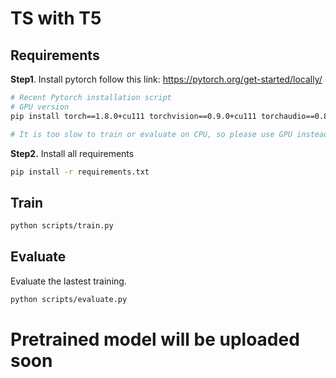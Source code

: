 # TS with T5

## Requirements

**Step1**. Install pytorch follow this link: https://pytorch.org/get-started/locally/

```bash
# Recent Pytorch installation script
# GPU version
pip install torch==1.8.0+cu111 torchvision==0.9.0+cu111 torchaudio==0.8.0 -f https://download.pytorch.org/whl/torch_stable.html

# It is too slow to train or evaluate on CPU, so please use GPU instead.
```

**Step2.** Install all requirements

```bash
pip install -r requirements.txt
```

## Train

```bash
python scripts/train.py
```

## Evaluate

Evaluate the lastest training.

```bash
python scripts/evaluate.py
```


# Pretrained model will be uploaded soon
